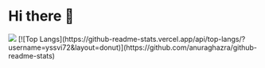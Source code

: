 # Hi there 👋


<picture>
  <source
    srcset="https://github-readme-stats.vercel.app/api?username=yssvi72&show_icons=true&theme=dark"
    media="(prefers-color-scheme: dark)"
  />
  <source
    srcset="https://github-readme-stats.vercel.app/api?username=yssvi72&show_icons=true"
    media="(prefers-color-scheme: light), (prefers-color-scheme: no-preference)"
  />
  <img src="https://github-readme-stats.vercel.app/api?username=yssvi72&show_icons=true" />
</picture> [![Top Langs](https://github-readme-stats.vercel.app/api/top-langs/?username=yssvi72&layout=donut)](https://github.com/anuraghazra/github-readme-stats)
<!--
**yssvi72/yssvi72** is a ✨ _special_ ✨ repository because its `README.md` (this file) appears on your GitHub profile.

Here are some ideas to get you started:

- 🔭 I’m currently working on ...
- 🌱 I’m currently learning ...
- 👯 I’m looking to collaborate on ...
- 🤔 I’m looking for help with ...
- 💬 Ask me about ...
- 📫 How to reach me: ...
- 😄 Pronouns: ...
- ⚡ Fun fact: ...
-->
